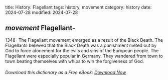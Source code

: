 title: History: Flagellant
tags: history, movement
category: history
date: 2024-07-28
modified: 2024-07-28

## _movement_ Flagellant-
1348-
The Flagellant movement emerged as a
 result of the Black Death. The Flagellants believed that the Black
 Death was a punishment meted out by God to force atonement for the
 evils and sins of the European people. The Flagellant were
 especially popular in Germany. They wandered from town to town
 beating themselves with whips to win the forgiveness of God.

###### Download *this* dictionary as a Free eBook: [Download Now]({static}static/SerfHistoryDictionary.pdf)

